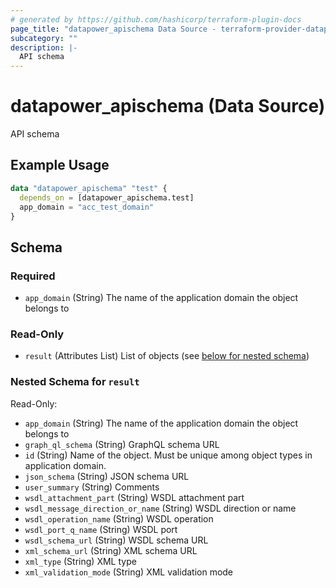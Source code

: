 ```yaml
---
# generated by https://github.com/hashicorp/terraform-plugin-docs
page_title: "datapower_apischema Data Source - terraform-provider-datapower"
subcategory: ""
description: |-
  API schema
---
```


# datapower_apischema (Data Source)

API schema

## Example Usage

```terraform
data "datapower_apischema" "test" {
  depends_on = [datapower_apischema.test]
  app_domain = "acc_test_domain"
}
```

<!-- schema generated by tfplugindocs -->
## Schema

### Required

- `app_domain` (String) The name of the application domain the object belongs to

### Read-Only

- `result` (Attributes List) List of objects (see [below for nested schema](#nestedatt--result))

<a id="nestedatt--result"></a>
### Nested Schema for `result`

Read-Only:

- `app_domain` (String) The name of the application domain the object belongs to
- `graph_ql_schema` (String) GraphQL schema URL
- `id` (String) Name of the object. Must be unique among object types in application domain.
- `json_schema` (String) JSON schema URL
- `user_summary` (String) Comments
- `wsdl_attachment_part` (String) WSDL attachment part
- `wsdl_message_direction_or_name` (String) WSDL direction or name
- `wsdl_operation_name` (String) WSDL operation
- `wsdl_port_q_name` (String) WSDL port
- `wsdl_schema_url` (String) WSDL schema URL
- `xml_schema_url` (String) XML schema URL
- `xml_type` (String) XML type
- `xml_validation_mode` (String) XML validation mode
